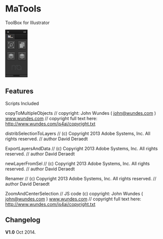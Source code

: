 MaTools
=========================

ToolBox for Illustrator

![](img/Ma-Tools.png?raw=true)

## Features
Scripts Included

copyToMultipleObjects
// copyright: John Wundes ( john@wundes.com ) www.wundes.com
// copyright full text here:  http://www.wundes.com/js4ai/copyright.txt

distribSelectionToLayers
// (c) Copyright 2013 Adobe Systems, Inc. All rights reserved.
// author David Deraedt

ExportLayersAndData
// (c) Copyright 2013 Adobe Systems, Inc. All rights reserved.
// author David Deraedt

newLayerFromSel
// (c) Copyright 2013 Adobe Systems, Inc. All rights reserved.
// author David Deraedt

Renamer
// (c) Copyright 2013 Adobe Systems, Inc. All rights reserved.
// author David Deraedt

ZoomAndCenterSelection
// JS code (c) copyright: John Wundes ( john@wundes.com ) www.wundes.com
// copyright full text here:  http://www.wundes.com/js4ai/copyright.txt

## Changelog
**V1.0** Oct 2014.